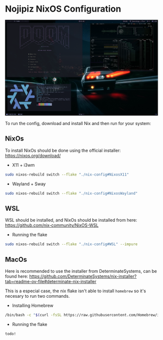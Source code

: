 # Nojipiz NixOS Configuration

![Desktop Preview](https://github.com/nojipiz/dotfiles_nixos/blob/main/media/screenshot/desktop.png?raw=true)

To run the config, download and install Nix and then run for your system:

## NixOs
To install NixOs should be done using the official installer: https://nixos.org/download/

- X11 + i3wm
```bash
sudo nixos-rebuild switch --flake "./nix-config#NixosX11"
```

- Wayland + Sway
```bash
sudo nixos-rebuild switch --flake "./nix-config#NixosWayland"
```

## WSL
WSL should be installed, and NixOs should be installed from here: https://github.com/nix-community/NixOS-WSL

- Running the flake
```bash
sudo nixos-rebuild switch --flake "./nix-config#WSL" --impure
```

## MacOs
Here is recommended to use the installer from DeterminateSystems, can be found here: https://github.com/DeterminateSystems/nix-installer?tab=readme-ov-file#determinate-nix-installer

This is a especial case, the nix flake isn't able to install `homebrew` so it's necesary to run two commands.
- Installing Homebrew
```bash
/bin/bash -c "$(curl -fsSL https://raw.githubusercontent.com/Homebrew/install/HEAD/install.sh)"
```

- Running the flake
```bash
todo!
```
